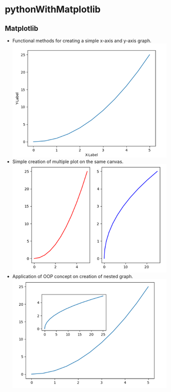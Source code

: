 # pythonWithMatplotlib

## Matplotlib
- Functional methods for creating a simple x-axis and y-axis graph.
![img.png](resources/simple_x_y_graph.png)
- Simple creation of multiple plot on the same canvas. 
![img.png](resources/multiple_plot_example.png)
- Application of OOP concept on creation of nested graph.
![img.png](resources/simple_oop_nested_graph.png)